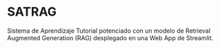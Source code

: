 # SATRAG
Sistema de Aprendizaje Tutorial potenciado con un modelo de Retrieval Augmented Generation (RAG) desplegado en una Web App de Streamlit. 
